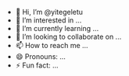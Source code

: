 - 👋 Hi, I’m @yitegeletu
- 👀 I’m interested in ...
- 🌱 I’m currently learning ...
- 💞️ I’m looking to collaborate on ...
- 📫 How to reach me ...
- 😄 Pronouns: ...
- ⚡ Fun fact: ...

<!---
yitegeletu/yitegeletu is a ✨ special ✨ repository because its `README.md` (this file) appears on your GitHub profile.
You can click the Preview link to take a look at your changes.
--->
